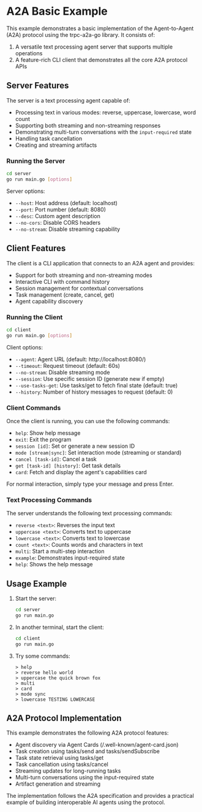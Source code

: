 # A2A Basic Example

This example demonstrates a basic implementation of the Agent-to-Agent (A2A) protocol using the trpc-a2a-go library. It consists of:

1. A versatile text processing agent server that supports multiple operations
2. A feature-rich CLI client that demonstrates all the core A2A protocol APIs

## Server Features

The server is a text processing agent capable of:

- Processing text in various modes: reverse, uppercase, lowercase, word count
- Supporting both streaming and non-streaming responses
- Demonstrating multi-turn conversations with the `input-required` state
- Handling task cancellation
- Creating and streaming artifacts

### Running the Server

```bash
cd server
go run main.go [options]
```

Server options:
- `--host`: Host address (default: localhost)
- `--port`: Port number (default: 8080)
- `--desc`: Custom agent description
- `--no-cors`: Disable CORS headers
- `--no-stream`: Disable streaming capability

## Client Features

The client is a CLI application that connects to an A2A agent and provides:

- Support for both streaming and non-streaming modes
- Interactive CLI with command history
- Session management for contextual conversations
- Task management (create, cancel, get)
- Agent capability discovery

### Running the Client

```bash
cd client
go run main.go [options]
```

Client options:
- `--agent`: Agent URL (default: http://localhost:8080/)
- `--timeout`: Request timeout (default: 60s)
- `--no-stream`: Disable streaming mode
- `--session`: Use specific session ID (generate new if empty)
- `--use-tasks-get`: Use tasks/get to fetch final state (default: true)
- `--history`: Number of history messages to request (default: 0)

### Client Commands

Once the client is running, you can use the following commands:

- `help`: Show help message
- `exit`: Exit the program
- `session [id]`: Set or generate a new session ID
- `mode [stream|sync]`: Set interaction mode (streaming or standard)
- `cancel [task-id]`: Cancel a task
- `get [task-id] [history]`: Get task details
- `card`: Fetch and display the agent's capabilities card

For normal interaction, simply type your message and press Enter.

### Text Processing Commands

The server understands the following text processing commands:

- `reverse <text>`: Reverses the input text
- `uppercase <text>`: Converts text to uppercase
- `lowercase <text>`: Converts text to lowercase
- `count <text>`: Counts words and characters in text
- `multi`: Start a multi-step interaction
- `example`: Demonstrates input-required state
- `help`: Shows the help message

## Usage Example

1. Start the server:
   ```bash
   cd server
   go run main.go
   ```

2. In another terminal, start the client:
   ```bash
   cd client
   go run main.go
   ```

3. Try some commands:
   ```
   > help
   > reverse hello world
   > uppercase the quick brown fox
   > multi
   > card
   > mode sync
   > lowercase TESTING LOWERCASE
   ```

## A2A Protocol Implementation

This example demonstrates the following A2A protocol features:

- Agent discovery via Agent Cards (/.well-known/agent-card.json)
- Task creation using tasks/send and tasks/sendSubscribe
- Task state retrieval using tasks/get
- Task cancellation using tasks/cancel
- Streaming updates for long-running tasks
- Multi-turn conversations using the input-required state
- Artifact generation and streaming

The implementation follows the A2A specification and provides a practical example of building interoperable AI agents using the protocol. 